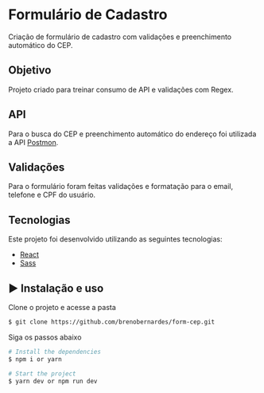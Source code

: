 # Formulário de Cadastro

Criação de formulário de cadastro com validações e preenchimento automático do CEP. 

## Objetivo

Projeto criado para treinar consumo de API e validações com Regex.

## API

Para o busca do CEP e preenchimento automático do endereço foi utilizada a API [Postmon](https://postmon.com.br).

## Validações

Para o formulário foram feitas validações e formatação para o email, telefone e CPF do usuário.

## Tecnologias

Este projeto foi desenvolvido utilizando as seguintes tecnologias:
- [React](https://reactjs.org)
- [Sass](https://sass-lang.com/)

## :arrow_forward: Instalação e uso

Clone o projeto e acesse a pasta

```bash
$ git clone https://github.com/brenobernardes/form-cep.git

```

Siga os passos abaixo
```bash
# Install the dependencies
$ npm i or yarn

# Start the project
$ yarn dev or npm run dev
```
